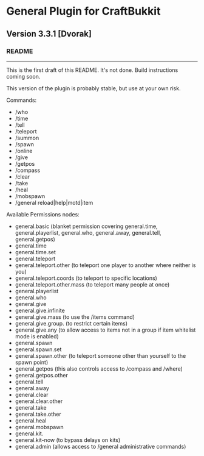 # General Plugin for CraftBukkit #
## Version 3.3.1 [Dvorak]
### README
- - -
This is the first draft of this README. It's not done. Build instructions coming soon.

This version of the plugin is probably stable, but use at your own risk.

Commands:

* /who
* /time
* /tell
* /teleport
* /summon
* /spawn
* /online
* /give
* /getpos
* /compass
* /clear
* /take
* /heal
* /mobspawn
* /general reload|help|motd|item

Available Permissions nodes:

* general.basic (blanket permission covering general.time, general.playerlist, general.who, general.away, general.tell, general.getpos)
* general.time
* general.time.set
* general.teleport
* general.teleport.other (to teleport one player to another where neither is you)
* general.teleport.coords (to teleport to specific locations)
* general.teleport.other.mass (to teleport many people at once)
* general.playerlist
* general.who
* general.give
* general.give.infinite
* general.give.mass (to use the /items command)
* general.give.group.<groupname> (to restrict certain items)
* general.give.any (to allow access to items not in a group if item whitelist mode is enabled) 
* general.spawn
* general.spawn.set
* general.spawn.other (to teleport someone other than yourself to the spawn point)
* general.getpos (this also controls access to /compass and /where)
* general.getpos.other
* general.tell
* general.away
* general.clear
* general.clear.other
* general.take
* general.take.other
* general.heal
* general.mobspawn
* general.kit.<kitname>
* general.kit-now (to bypass delays on kits)
* general.admin (allows access to /general administrative commands)
